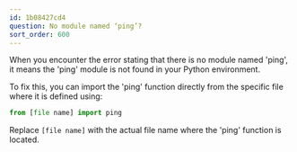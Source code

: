 ```yaml
---
id: 1b08427cd4
question: No module named ‘ping’?
sort_order: 600
---
```


When you encounter the error stating that there is no module named 'ping', it means the 'ping' module is not found in your Python environment.

To fix this, you can import the 'ping' function directly from the specific file where it is defined using:

```python
from [file name] import ping
```

Replace `[file name]` with the actual file name where the 'ping' function is located.